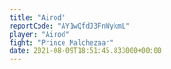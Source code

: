 ```yaml
---
title: "Airod"
reportCode: "AY1wQfdJ3FnWykmL"
player: "Airod"
fight: "Prince Malchezaar"
date: 2021-08-09T18:51:45.833000+00:00
---
```

